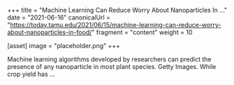 +++
title = "Machine Learning Can Reduce Worry About Nanoparticles In ..."
date = "2021-06-16"
canonicalUrl = "https://today.tamu.edu/2021/06/15/machine-learning-can-reduce-worry-about-nanoparticles-in-food/"
fragment = "content"
weight = 10

[asset]
    image = "placeholder.png"
+++

Machine learning algorithms developed by researchers can predict the 
presence of any nanoparticle in most plant species. Getty Images. While 
crop yield has ...
